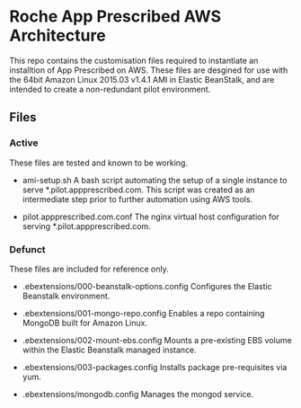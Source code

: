 # Roche App Prescribed AWS Architecture
This repo contains the customisation files required to instantiate an installtion of App Prescribed on AWS.
These files are desgined for use with the 64bit Amazon Linux 2015.03 v1.4.1 AMI in Elastic BeanStalk, and are intended to create a non-redundant pilot environment.

## Files
### Active
These files are tested and known to be working.

- ami-setup.sh
  A bash script automating the setup of a single instance to serve *.pilot.appprescribed.com.
  This script was created as an intermediate step prior to further automation using AWS tools.

- pilot.appprescribed.com.conf
  The nginx virtual host configuration for serving *.pilot.appprescribed.com.

### Defunct
These files are included for reference only.

- .ebextensions/000-beanstalk-options.config
  Configures the Elastic Beanstalk environment.

- .ebextensions/001-mongo-repo.config
  Enables a repo containing MongoDB built for Amazon Linux.

- .ebextensions/002-mount-ebs.config
  Mounts a pre-existing EBS volume within the Elastic Beanstalk managed instance.

- .ebextensions/003-packages.config
  Installs package pre-requisites via yum.

- .ebextensions/mongodb.config
  Manages the mongod service.